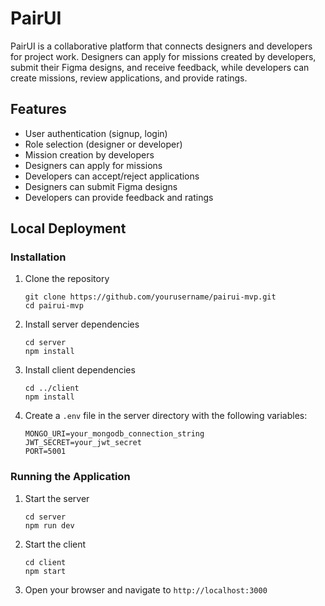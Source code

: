 # PairUI

PairUI is a collaborative platform that connects designers and developers for project work. Designers can apply for missions created by developers, submit their Figma designs, and receive feedback, while developers can create missions, review applications, and provide ratings.

## Features

- User authentication (signup, login)
- Role selection (designer or developer)
- Mission creation by developers
- Designers can apply for missions
- Developers can accept/reject applications
- Designers can submit Figma designs
- Developers can provide feedback and ratings

## Local Deployment

### Installation

1. Clone the repository
   ```
   git clone https://github.com/yourusername/pairui-mvp.git
   cd pairui-mvp
   ```

2. Install server dependencies
   ```
   cd server
   npm install
   ```

3. Install client dependencies
   ```
   cd ../client
   npm install
   ```

4. Create a `.env` file in the server directory with the following variables:
   ```
   MONGO_URI=your_mongodb_connection_string
   JWT_SECRET=your_jwt_secret
   PORT=5001
   ```

### Running the Application

1. Start the server
   ```
   cd server
   npm run dev
   ```

2. Start the client
   ```
   cd client
   npm start
   ```

3. Open your browser and navigate to `http://localhost:3000`